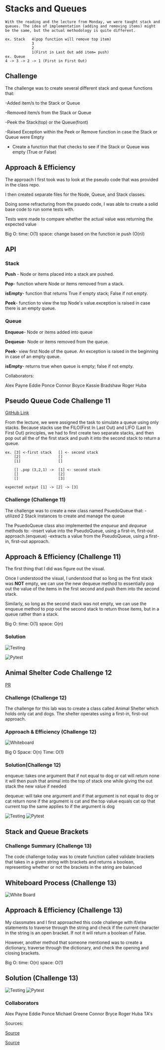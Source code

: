 # Stacks and Queues
    With the reading and the lecture from Monday, we were taught stack and queues. The idea of implementation (adding and removing items) might be the same, but the actual methodology is quite different.

    ex. Stack   4(pop function will remove top item)
                3
                2
                1(First in Last Out add item= push)
    ex. Queue
    4 -> 3 -> 2 -> 1 (First in First Out)

## Challenge

The challenge was to create several different stack and queue functions that:

-Added item/s to the Stack or Queue

-Removed item/s from the Stack or Queue

-Peek the Stack(top) or the Queue(front)

-Raised Exception within the Peek or Remove function in case the Stack or Queue were Empty

- Create a function that that checks to see if the Stack or Queue was empty (True or False)

## Approach & Efficiency

The approach I first took was to look at the pseudo code that was provided in the class repo.

I then created separate files for the Node, Queue, and Stack classes.

Doing some refracturing from the psuedo code, I was able to create a solid base code to run some tests with.

Tests were made to compare whether the actual value was returning the expected value

Big O:
time: O(1)
space: change based on the function ie push (O(n))

## API

### Stack

**Push** - Node or items placed into a stack are pushed.

**Pop**- function where Node or items removed from a stack.

**isEmpty**- function that returns True if empty stack; False if not empty.

**Peek**- function to view the top Node's value.exception is raised in case there is an empty queue.

### Queue

**Enqueue**- Node or items added into queue

**Dequeue**- Node or items removed from the queue.

**Peek**- view first Node of the queue. An exception is raised in the beginning in case of an empty queue.

**isEmpty**- returns true when queue is empty; false if not empty.

Collaborators:

Alex Payne
Eddie Ponce
Connor Boyce
Kassie Bradshaw
Roger Huba

## Pseudo Queue Code Challenge 11

[GitHub Link](https://github.com/bran2miz/data-structures-and-algorithms/tree/main/python/code_challenges/stack-and-queue)

From the lecture, we were assigned the task to simulate a queue using only stacks. Because stacks use the FILO(First In Last Out) and LIFO (Last In First Out) principles, we had to first create two separate stacks, and then pop out all the of the first stack and push it into the second stack to return a queue.

    ex. [3] <-first stack   [] <- second stack
        [2]                 []
        [1]                 []

        [] .pop (3,2,1) ->  [1] <- second stack
        []                  [2]
        []                  [3]

    expected output [1] -> [2] -> [3]

### Challenge (Challenge 11)

The challenge was to create a new class named PsuedoQueue that:
-utilized 2 Stack instances to create and manage the queue

The PsuedoQueue class also implemented the *enqueue* and *dequeue* methods to:
-insert value into the PseudoQueue, using a first-in, first-out approach.(enqueue)
-extracts a value from the PseudoQueue, using a first-in, first-out approach.

## Approach & Efficiency (Challenge 11)

The first thing that I did was figure out the visual.

Once I understood the visual, I understood that so long as the first stack was **NOT** empty, we can use the new dequeue method to essentially pop out the value of the items in the first second and push them into the second stack.

Similarly, so long as the second stack was not empty, we can use the enqueue method to pop out the second stack to return those items, but in a queue rather than a stack.

Big O:
time: O(1)
space: O(n)

### Solution

![Testing](./Images/test_pseudo.png)

![Pytest](./Images/pytest.png)

## Animal Shelter Code Challenge 12

[PR](https://github.com/bran2miz/data-structures-and-algorithms/pull/49)

### Challenge (Challenge 12)

The challenge for this lab was to create a class called Animal Shelter which holds only cat and dogs. The shelter operates using a first-in, first-out approach.

### Approach & Efficiency (Challenge 12)

![Whiteboard](./Images/whiteboard_animal_shelter.png)

Big O Space: O(n) Time: O(1)

### Solution(Challenge 12)

enqueue: takes one argument that if not equal to dog or cat will return none it will then push that animal into the top of stack one while giving the out stack the new value if needed

dequeue: will take one argument and if that argument is not equal to dog or cat return none if the argument is cat and the top value equals cat op that current top the same applies to if the argument is dog

![Testing](./Images/solution.png)
![Pytest](./Images/pytest-animal-shelter.png)

## Stack and Queue Brackets

### Challenge Summary (Challenge 13)

The code challenge today was to create function called validate brackets that takes in a given string with brackets and returns a boolean, representing whether or not the brackets in the string are balanced

## Whiteboard Process (Challenge 13)

![White Board](./Images/whiteboard-13.png)

## Approach & Efficiency (Challenge 13)

My classmates and I first approached this code challenge with if/else statements to traverse through the string and check if the current character in the string is an open bracket. If not it will return a boolean of False.

However, another method that someone mentioned was to create a dictionary, traverse through the dictionary, and check the opening and closing brackets.

Big O:
time: O(n)
space: O(1)

## Solution (Challenge 13)

![Testing](./Images/bracket-solution.png)
![Pytest](./Images/pytest-brackets.png)

### Collaborators

Alex Payne
Eddie Ponce
Michael Greene
Connor Bryce
Roger Huba
TA's

Sources:

[Source](https://stackoverflow.com/questions/69192/how-to-implement-a-queue-using-two-stacks)

[Source](https://towardsdatascience.com/implementation-of-queue-from-two-stacks-in-python-data-structure-c35da025eaf6)
